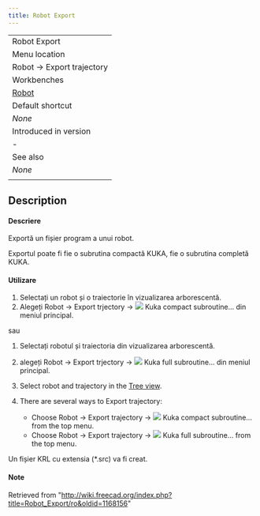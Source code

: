 ```yaml
---
title: Robot Export
---
```

|  |
| --- |
| Robot Export |
| Menu location |
| Robot → Export trajectory |
| Workbenches |
| [Robot](/Robot_Workbench "Robot Workbench") |
| Default shortcut |
| *None* |
| Introduced in version |
| - |
| See also |
| *None* |
|  |

## Description

#### Descriere

Exportă un fișier program a unui robot.
  
Exportul poate fi fie o subrutina compactă KUKA, fie o subrutina completă KUKA.

#### Utilizare

1. Selectați un robot și o traiectorie în vizualizarea arborescentă.
2. Alegeți  Robot →  Export trjectory → ![](/images/Robot_Export.png) Kuka compact subroutine... din meniul principal.

sau

1. Selectați robotul și traiectoria din vizualizarea arborescentă.
2. alegeți  Robot →  Export trjectory → ![](/images/Robot_Export.png) Kuka full subroutine... din meniul principal.

1. Select robot and trajectory in the [Tree view](/Tree_view "Tree view").
2. There are several ways to Export trajectory:
   * Choose Robot → Export trajectory → ![](/images/Robot_Export.svg) Kuka compact subroutine... from the top menu.
   * Choose Robot → Export trajectory → ![](/images/Robot_Export.svg) Kuka full subroutine... from the top menu.

Un fișier KRL cu extensia (\*.src) va fi creat.

#### Note

Retrieved from "<http://wiki.freecad.org/index.php?title=Robot_Export/ro&oldid=1168156>"